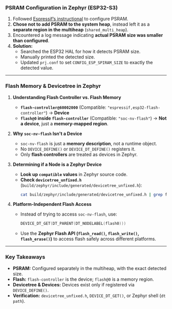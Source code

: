 ### **PSRAM Configuration in Zephyr (ESP32-S3)**

1. Followed
   [Espressif’s instructional](https://developer.espressif.com/blog/2024/12/zephyr-how-to-use-psram/)
   to configure PSRAM.
2. **Chose not to add PSRAM to the system heap**, instead left it as a
   **separate region in the multiheap** (`shared_multi_heap`).
3. Encountered a log message indicating **actual PSRAM size was smaller than
   configured**.
4. **Solution:**
   - Searched the ESP32 HAL for how it detects PSRAM size.
   - Manually printed the detected size.
   - Updated `prj.conf` to set `CONFIG_ESP_SPIRAM_SIZE` to exactly the detected
     value.

---

### **Flash Memory & Devicetree in Zephyr**

1. **Understanding Flash Controller vs. Flash Memory**

   - **`flash-controller@60002000`** (Compatible:
     `"espressif,esp32-flash-controller"`) → **Device**
   - **`flash@0` inside `flash-controller`** (Compatible: `"soc-nv-flash"`) →
     **Not a device**, just a **memory-mapped region**.

2. **Why `soc-nv-flash` Isn't a Device**

   - `soc-nv-flash` is just a **memory description**, not a runtime object.
   - No `DEVICE_DEFINE()` or `DEVICE_DT_DEFINE()` registers it.
   - Only **flash controllers** are treated as devices in Zephyr.

3. **Determining if a Node is a Zephyr Device**

   - **Look up `compatible` values** in Zephyr source code.
   - **Check `devicetree_unfixed.h`**
     (`build/zephyr/include/generated/devicetree_unfixed.h`):
     ```sh
     cat build/zephyr/include/generated/devicetree_unfixed.h | grep flash
     ```

4. **Platform-Independent Flash Access**
   - Instead of trying to access `soc-nv-flash`, use:
     ```c
     DEVICE_DT_GET(DT_PARENT(DT_NODELABEL(flash0)))
     ```
   - Use the **Zephyr Flash API (`flash_read()`, `flash_write()`,
     `flash_erase()`)** to access flash safely across different platforms.

---

### **Key Takeaways**

- **PSRAM:** Configured separately in the multiheap, with the exact detected
  size.
- **Flash:** `flash-controller` is the device; `flash@0` is a memory region.
- **Devicetree & Devices:** Devices exist only if registered via
  `DEVICE_DEFINE()`.
- **Verification:** `devicetree_unfixed.h`, `DEVICE_DT_GET()`, or Zephyr shell
  (`dt path`).

